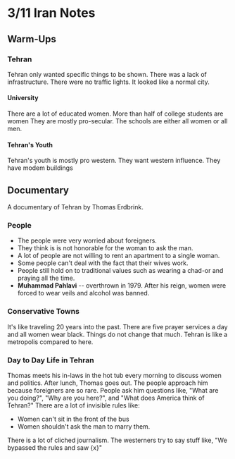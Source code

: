 # 3/11 Iran Notes
## Warm-Ups
### Tehran
Tehran only wanted specific things to be shown. There was a lack of infrastructure. There were no traffic lights. It looked like a normal city.
#### University
There are a lot of educated women. More than half of college students are women They are mostly pro-secular. The schools are either all women or all men.
#### Tehran's Youth
Tehran's youth is mostly pro western. They want western influence. They have modem buildings
## Documentary
A documentary of Tehran by Thomas Erdbrink.

### People
- The people were very worried about foreigners. 
- They think is is not honorable for the woman to ask the man. 
- A lot of people are not willing to rent an apartment to a single woman.
- Some people can't deal with the fact that their wives work.
- People still hold on to traditional values such as wearing a chad-or and praying all the time.
- **Muhammad Pahlavi** -- overthrown in 1979. After his reign, women were forced to wear veils and alcohol was banned.

### Conservative Towns 
It's like traveling 20 years into the past. There are five prayer services a day and all women wear black. Things do not change that much. Tehran is like a metropolis compared to here.

### Day to Day Life in Tehran
Thomas meets his in-laws in the hot tub every morning to discuss women and politics. After lunch, Thomas goes out. The people approach him because foreigners are so rare. People ask him questions like, "What are you doing?", "Why are you here?", and "What does America think of Tehran?" There are a lot of invisible rules like:
- Women can't sit in the front of the bus
- Women shouldn't ask the man to marry them.

There is a lot of cliched journalism.  The westerners try to say stuff like, "We bypassed the rules and saw {x}" 

<!--stackedit_data:
eyJoaXN0b3J5IjpbLTE0MTg4OTI1NSwtMTc3MTYxNDkxNCwxNz
Y3MzY2OTYwXX0=
-->